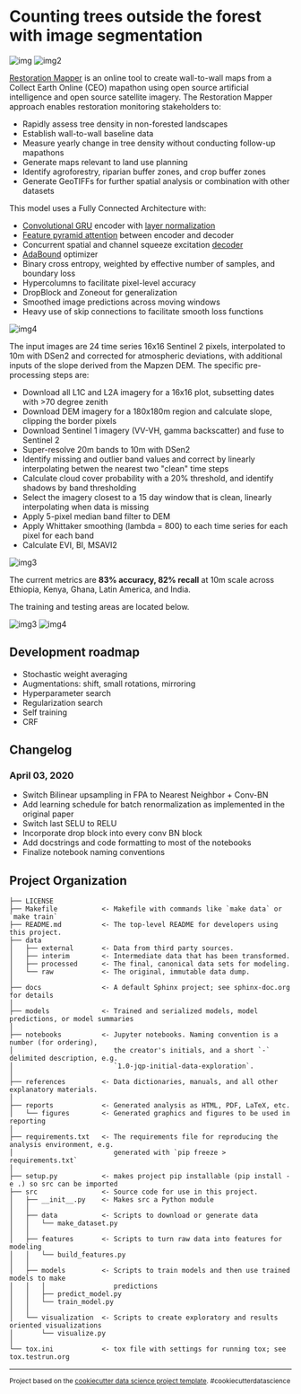 Counting trees outside the forest with image segmentation
==============================

![img](https://raw.githubusercontent.com/wri/restoration-mapper/master/references/example_img.png)
![img2](https://raw.githubusercontent.com/wri/restoration-mapper/master/references/webmap.png)

[Restoration Mapper](https://restorationmapper.org) is an online tool to create wall-to-wall maps from a Collect Earth Online (CEO) mapathon using open source artificial intelligence and open source satellite imagery. The Restoration Mapper approach enables restoration monitoring stakeholders to:
*  Rapidly assess tree density in non-forested landscapes
*  Establish wall-to-wall baseline data
*  Measure yearly change in tree density without conducting follow-up mapathons
*  Generate maps relevant to land use planning
*  Identify agroforestry, riparian buffer zones, and crop buffer zones
*  Generate GeoTIFFs for further spatial analysis or combination with other datasets


This model uses a Fully Connected Architecture with:
*  [Convolutional GRU](https://papers.nips.cc/paper/5955-convolutional-lstm-network-a-machine-learning-approach-for-precipitation-nowcasting.pdf) encoder with [layer normalization](https://arxiv.org/abs/1607.06450)
*  [Feature pyramid attention](https://arxiv.org/abs/1805.10180) between encoder and decoder
*  Concurrent spatial and channel squeeze excitation [decoder](https://arxiv.org/abs/1803.02579)
*  [AdaBound](https://arxiv.org/abs/1902.09843) optimizer
*  Binary cross entropy, weighted by effective number of samples, and boundary loss
*  Hypercolumns to facilitate pixel-level accuracy
*  DropBlock and Zoneout for generalization
*  Smoothed image predictions across moving windows
*  Heavy use of skip connections to facilitate smooth loss functions

![img4](https://raw.githubusercontent.com/wri/restoration-mapper/master/references/model.png)


The input images are 24 time series 16x16 Sentinel 2 pixels, interpolated to 10m with DSen2 and corrected for atmospheric deviations, with additional inputs of the slope derived from the Mapzen DEM. The specific pre-processing steps are:

*  Download all L1C and L2A imagery for a 16x16 plot, subsetting dates with >70 degree zenith
*  Download DEM imagery for a 180x180m region and calculate slope, clipping the border pixels
*  Download Sentinel 1 imagery (VV-VH, gamma backscatter) and fuse to Sentinel 2
*  Super-resolve 20m bands to 10m with DSen2
*  Identify missing and outlier band values and correct by linearly interpolating betwen the nearest two "clean" time steps
*  Calculate cloud cover probability with a 20% threshold, and identify shadows by band thresholding
*  Select the imagery closest to a 15 day window that is clean, linearly interpolating when data is missing
*  Apply 5-pixel median band filter to DEM
*  Apply Whittaker smoothing (lambda = 800) to each time series for each pixel for each band
*  Calculate EVI, BI, MSAVI2

![img3](https://raw.githubusercontent.com/wri/restoration-mapper/master/references/preprocessing-pipeline.png)

The current metrics are **83% accuracy, 82% recall** at 10m scale across Ethiopia, Kenya, Ghana, Latin America, and India.

The training and testing areas are located below.

![img3](https://raw.githubusercontent.com/wri/restoration-mapper/master/references/train-plots.png)
![img4](https://raw.githubusercontent.com/wri/restoration-mapper/master/references/test-plots.png)


## Development roadmap

*  Stochastic weight averaging
*  Augmentations: shift, small rotations, mirroring
*  Hyperparameter search
*  Regularization search
*  Self training
*  CRF

## Changelog

### April 03, 2020
*  Switch Bilinear upsampling in FPA to Nearest Neighbor + Conv-BN
*  Add learning schedule for batch renormalization as implemented in the original paper
*  Switch last SELU to RELU
*  Incorporate drop block into every conv BN block
*  Add docstrings and code formatting to most of the notebooks
*  Finalize notebook naming conventions


Project Organization
------------

    ├── LICENSE
    ├── Makefile           <- Makefile with commands like `make data` or `make train`
    ├── README.md          <- The top-level README for developers using this project.
    ├── data
    │   ├── external       <- Data from third party sources.
    │   ├── interim        <- Intermediate data that has been transformed.
    │   ├── processed      <- The final, canonical data sets for modeling.
    │   └── raw            <- The original, immutable data dump.
    │
    ├── docs               <- A default Sphinx project; see sphinx-doc.org for details
    │
    ├── models             <- Trained and serialized models, model predictions, or model summaries
    │
    ├── notebooks          <- Jupyter notebooks. Naming convention is a number (for ordering),
    │                         the creator's initials, and a short `-` delimited description, e.g.
    │                         `1.0-jqp-initial-data-exploration`.
    │
    ├── references         <- Data dictionaries, manuals, and all other explanatory materials.
    │
    ├── reports            <- Generated analysis as HTML, PDF, LaTeX, etc.
    │   └── figures        <- Generated graphics and figures to be used in reporting
    │
    ├── requirements.txt   <- The requirements file for reproducing the analysis environment, e.g.
    │                         generated with `pip freeze > requirements.txt`
    │
    ├── setup.py           <- makes project pip installable (pip install -e .) so src can be imported
    ├── src                <- Source code for use in this project.
    │   ├── __init__.py    <- Makes src a Python module
    │   │
    │   ├── data           <- Scripts to download or generate data
    │   │   └── make_dataset.py
    │   │
    │   ├── features       <- Scripts to turn raw data into features for modeling
    │   │   └── build_features.py
    │   │
    │   ├── models         <- Scripts to train models and then use trained models to make
    │   │   │                 predictions
    │   │   ├── predict_model.py
    │   │   └── train_model.py
    │   │
    │   └── visualization  <- Scripts to create exploratory and results oriented visualizations
    │       └── visualize.py
    │
    └── tox.ini            <- tox file with settings for running tox; see tox.testrun.org


--------

<p><small>Project based on the <a target="_blank" href="https://drivendata.github.io/cookiecutter-data-science/">cookiecutter data science project template</a>. #cookiecutterdatascience</small></p>
